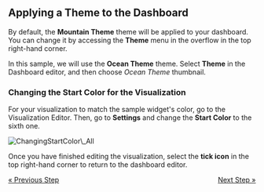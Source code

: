 ## Applying a Theme to the Dashboard 

By default, the **Mountain Theme** theme will be applied to your
dashboard. You can change it by accessing the **Theme** menu in the
overflow in the top right-hand corner.


In this sample, we will use the **Ocean Theme** theme. Select
**Theme** in the Dashboard editor, and then choose *Ocean Theme* thumbnail.

### Changing the Start Color for the Visualization

For your visualization to match the sample widget's color, go to the
Visualization Editor. Then, go to **Settings** and change the **Start
Color** to the sixth one.

<img src="images/ChangingStartColor_All.png" alt="ChangingStartColor\_All" class="responsive-img"/>

Once you have finished editing the visualization, select the **tick icon** in the top right-hand corner to return to the dashboard editor.

<style>
.previous {
    text-align: left
}

.next {
    float: right
}

</style>

<a href="applying-formatting-visualization.md" class="previous">&laquo; Previous Step</a>
<a href="adding-other-visualizations.md" class="next">Next Step &raquo;</a>